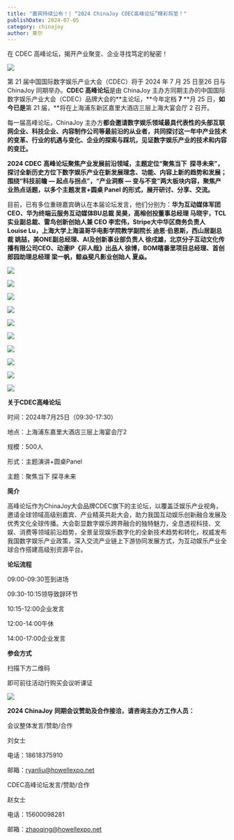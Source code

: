 ```yaml
---
title: "嘉宾持续公布！| “2024 ChinaJoy CDEC高峰论坛”精彩将至！"
publishDate: 2024-07-05
category: chinajoy
author: 莱尔
---
```


在 CDEC 高峰论坛，揭开产业聚变、企业寻找笃定的秘密！

![](https://ec-net-1251389766.cos.ap-shanghai.myqcloud.com/wp-content/uploads/2024/07/20240705162104167.png)

第 21 届中国国际数字娱乐产业大会（CDEC）将于 2024 年 7 月 25 日至26 日与 ChinaJoy 同期举办。**CDEC 高峰论坛**是由 ChinaJoy 主办方同期主办的中国国际数字娱乐产业大会（CDEC）品牌大会的**主论坛，**今年定档 **7** **月 25 日，**如今已是**第 21 届，**将在上海浦东新区嘉里大酒店三层上海大宴会厅 2 召开。

每一届高峰论坛，ChinaJoy 主办方**都会邀请数字娱乐领域最具代表性的头部互联网企业、科技企业、内容制作公司等最前沿的从业者，共同探讨这一年中产业技术的变革、行业的机遇与变化、企业的探索与踩坑，见证数字娱乐产业的技术和内容的变迁。**

**2024 CDEC** **高峰论坛聚焦产业发展前沿领域，主题定位“聚焦当下  探寻未来”，探讨全新历史方位下数字娱乐产业在新发展理念、功能、内容上新的趋势和发展；围绕“科技前瞻 — 起点与拐点”，“产业洞察 — 变与不变”两大板块内容，聚焦产业热点话题，以多个主题发言+圆桌 Panel 的形式，展开研讨、分享、交流。**

目前，已有多位重磅嘉宾确认在本届论坛发言，他们分别为：**华为互动媒体军团CEO、华为终端云服务互动媒体BU总裁 吴昊，高榕创投董事总经理 马晓宇，TCL实业副总裁、雷鸟创新创始人兼 CEO 李宏伟，Stripe大中华区商务负责人  Louise Lu，上海大学上海温哥华电影学院教学副院长 迪恩·伯恩斯，西山居副总裁 姚喆，美ONE副总经理、AI及创新事业部负责人 徐戌雄，北京分子互动文化传播有限公司CEO、动漫IP《非人哉》出品人 徐博，BOM嘻番里项目总经理、首创郎园助理总经理 梁一帆，鲸焱斐凡影业创始人 夏焱。**

![](https://ec-net-1251389766.cos.ap-shanghai.myqcloud.com/wp-content/uploads/2024/07/20240705162112689-702x1024.png)

![](https://ec-net-1251389766.cos.ap-shanghai.myqcloud.com/wp-content/uploads/2024/07/20240705162118824-702x1024.png)

![](https://ec-net-1251389766.cos.ap-shanghai.myqcloud.com/wp-content/uploads/2024/07/20240705162121875-598x1024.png)

![](https://ec-net-1251389766.cos.ap-shanghai.myqcloud.com/wp-content/uploads/2024/07/20240705162126676-702x1024.png)

![](https://ec-net-1251389766.cos.ap-shanghai.myqcloud.com/wp-content/uploads/2024/07/20240705162131811-702x1024.png)

![](https://ec-net-1251389766.cos.ap-shanghai.myqcloud.com/wp-content/uploads/2024/07/20240705162135782-702x1024.png)

![](https://ec-net-1251389766.cos.ap-shanghai.myqcloud.com/wp-content/uploads/2024/07/20240705162138256-702x1024.png)

![](https://ec-net-1251389766.cos.ap-shanghai.myqcloud.com/wp-content/uploads/2024/07/20240705162141460-702x1024.png)

![](https://ec-net-1251389766.cos.ap-shanghai.myqcloud.com/wp-content/uploads/2024/07/20240705162144440-702x1024.png)

![](https://ec-net-1251389766.cos.ap-shanghai.myqcloud.com/wp-content/uploads/2024/07/20240705162147604-702x1024.png)

**关于CDEC高峰论坛**

时间：2024年7月25日（09:30-17:30）

地点：上海浦东嘉里大酒店三层上海宴会厅2

规模：500人

形式：主题演讲+圆桌Panel

主题：聚焦当下 探寻未来

**简介**

高峰论坛作为ChinaJoy大会品牌CDEC旗下的主论坛，以覆盖泛娱乐产业视角，邀请全球领域高级别嘉宾、产业精英共赴大会，助力我国互动娱乐创新融合发展及优秀文化全球传播。大会彰显数字娱乐跨界融合的独特魅力，全息透视科技、文娱、消费等领域前沿趋势，全景呈现娱乐数字化的全新技术趋势和转化，权威发布我国数字娱乐产业政策，深入交流产业链上下游协同发展方式，为互动娱乐产业全球合作搭建高级别资源平台。

**论坛流程**

09:00-09:30签到进场

09:30-10:15领导致辞环节

10:15-12:00企业发言

12:00-14:00午休

14:00-17:00企业发言  
  

**参会方式**

扫描下方二维码

即可前往活动行购买会议听课证

![](https://ec-net-1251389766.cos.ap-shanghai.myqcloud.com/wp-content/uploads/2024/07/20240705162211579.png)

**2024 ChinaJoy** **同期会议赞助及合作接洽，请咨询主办方工作人员：**

  
会议整体发言/赞助/合作

刘女士

电话：18618375910 

邮箱：ryanliu@howellexpo.net  
  
CDEC高峰论坛发言/赞助/合作

赵女士

电话：15600098281

邮箱：zhaoqing@howellexpo.net
